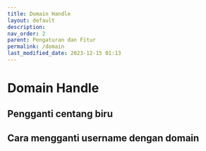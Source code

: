 ```yaml
---
title: Domain Handle
layout: default
description: 
nav_order: 2
parent: Pengaturan dan Fitur
permalink: /domain
last_modified_date: 2023-12-15 01:13
---
```


# Domain Handle

## Pengganti centang biru

## Cara mengganti username dengan domain

